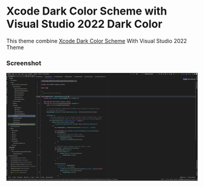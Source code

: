 # Xcode Dark Color Scheme with Visual Studio 2022 Dark Color

This theme combine [Xcode Dark Color Scheme](https://github.com/antelle/intellij-xcode-dark-theme) With Visual Studio 2022 Theme

### Screenshot
![screenshot: code](images/ss1.png)


